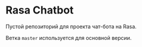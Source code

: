 # Rasa Chatbot

Пустой репозиторий для проекта чат-бота на Rasa.

Ветка `master` используется для основной версии.
